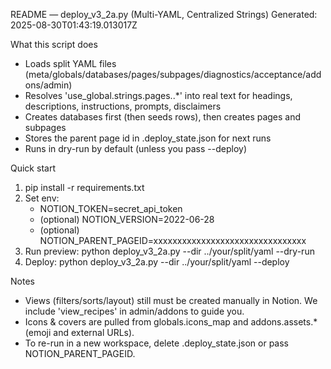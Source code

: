 README — deploy_v3_2a.py (Multi-YAML, Centralized Strings)
Generated: 2025-08-30T01:43:19.013017Z

What this script does
- Loads split YAML files (meta/globals/databases/pages/subpages/diagnostics/acceptance/addons/admin)
- Resolves 'use_global.strings.pages.<slug>.*' into real text for headings, descriptions, instructions, prompts, disclaimers
- Creates databases first (then seeds rows), then creates pages and subpages
- Stores the parent page id in .deploy_state.json for next runs
- Runs in dry-run by default (unless you pass --deploy)

Quick start
1) pip install -r requirements.txt
2) Set env:
   - NOTION_TOKEN=secret_api_token
   - (optional) NOTION_VERSION=2022-06-28
   - (optional) NOTION_PARENT_PAGEID=xxxxxxxxxxxxxxxxxxxxxxxxxxxxxxxx
3) Run preview:
   python deploy_v3_2a.py --dir ../your/split/yaml --dry-run
4) Deploy:
   python deploy_v3_2a.py --dir ../your/split/yaml --deploy

Notes
- Views (filters/sorts/layout) still must be created manually in Notion. We include 'view_recipes' in admin/addons to guide you.
- Icons & covers are pulled from globals.icons_map and addons.assets.* (emoji and external URLs).
- To re-run in a new workspace, delete .deploy_state.json or pass NOTION_PARENT_PAGEID.
